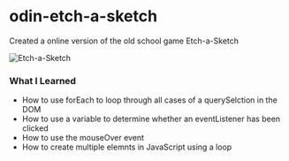 # odin-etch-a-sketch

Created a online version of the old school game Etch-a-Sketch

![Etch-a-Sketch](https://upload.wikimedia.org/wikipedia/commons/thumb/e/e5/Taj_Mahal_drawing_on_an_Etch-A-Sketch.jpg/800px-Taj_Mahal_drawing_on_an_Etch-A-Sketch.jpg)

### What I Learned

 - How to use forEach to loop through all cases of a querySelction in the DOM
 - How to use a variable to determine whether an eventListener has been clicked
 - How to use the mouseOver event
 - How to create multiple elemnts in JavaScript using a loop
